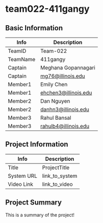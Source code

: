 # team022-411gangy

## Basic Information

|   Info      |        Description     |
| ----------- | ---------------------- |
| TeamID      |        Team-022        |
| TeamName    |         411gangy       |
| Captain     |   Meghana Gopannagari  |
| Captain     |    mg76@illinois.edu   |
| Member1     |        Emily Chen      |
| Member1     |  ehchen3@illinois.edu  |
| Member2     |        Dan Nguyen      |
| Member2     |   danhn3@illinois.edu  |
| Member3     |       Rahul Bansal     |
| Member3     |   rahulb4@illinois.edu |

## Project Information

|   Info      |        Description     |
| ----------- | ---------------------- |
| Title       |       ProjectTitle     |
| System URL  |      link_to_system    |
| Video Link  |      link_to_video     |

## Project Summary

This is a summary of the project!
